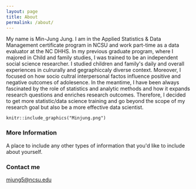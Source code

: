 ```yaml
---
layout: page
title: About
permalink: /about/
---
```


My name is Min-Jung Jung. I am in the Applied Statistics & Data Management certificate program in NCSU and work part-time as a data evaluator at the NC DHHS. 
In my previous graduate program, where I majored in Child and family studies, I was trained to be an independent social science researcher. I studied children and family's daily and overall experiences in culrurally and gegraphiccaly diverse context. Moreover, I focused on how socio cultral interpersonal factos influence positive and negative outcomes of adolesence. In the meantime, I have been always fascinated by the role of statistics and analytic methods and how it expands research questions and enriches research outcomes. Therefore, I decided to get more statistic/data science training and go beyond the scope of my research goal but also be a more effective data scientist. 

```{r out.width = "150px", echo = FALSE, fig.align='center'}
knitr::include_graphics("Minjung.png")
```

### More Information

A place to include any other types of information that you'd like to include about yourself.

### Contact me

[mjung5@ncsu.edu](mailto:mjung5@ncsu.edu)
